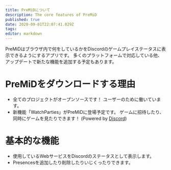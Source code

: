 ```yaml
---
title: PreMiDについて
description: The core features of PreMiD
published: true
date: 2020-09-01T22:07:41.029Z
tags:
editor: markdown
---
```


PreMiDはブラウザ内で何をしているかをDiscordのゲームプレイステータスに表示できるようにするアプリです。 多くのプラットフォームで対応している他、アップデートで新たな機能を追加する予定もあります。

# PreMiDをダウンロードする理由
- 全てのプロジェクトがオープンソースです！ ユーザーのために働いています。
- 新機能「WatchParties」がPreMiDに登場予定です。 ゲームに招待したり、同時にゲームを見たりできます！ (Powered by [Discord](https://discordapp.com/))

# 基本的な機能
- 使用しているWebサービスをDiscordのステータスとして表示します。
- Presencesを追加したり削除したりいじくったりできます。